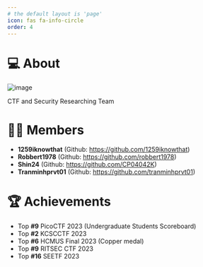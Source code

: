 ```yaml
---
# the default layout is 'page'
icon: fas fa-info-circle
order: 4
---
```


>

# 💻 About

![image](https://user-images.githubusercontent.com/35491855/234513255-2cec1f2a-95f0-4c00-b667-1568de2c7f71.png)

CTF and Security Researching Team

# 👨‍💻 Members
- **1259iknowthat** (Github: https://github.com/1259iknowthat)
- **Robbert1978** (Github: https://github.com/robbert1978)
- **Shin24** (Github: https://github.com/CP04042K)
- **Tranminhprvt01** (Github: https://github.com/tranminhprvt01)

# 🏆 Achievements
- Top **#9** PicoCTF 2023 (Undergraduate Students Scoreboard)
- Top **#2** KCSCCTF 2023
- Top **#6** HCMUS Final 2023 (Copper medal)
- Top **#9** RITSEC CTF 2023
- Top **#16** SEETF 2023
